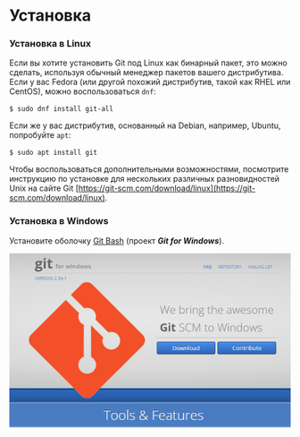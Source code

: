 # Установка

### Установка в Linux

Если вы хотите установить Git под Linux как бинарный пакет, это можно сделать, используя обычный менеджер пакетов вашего дистрибутива. Если у вас Fedora (или другой похожий дистрибутив, такой как RHEL или CentOS), можно воспользоваться `dnf`:

```
$ sudo dnf install git-all
```

Если же у вас дистрибутив, основанный на Debian, например, Ubuntu, попробуйте `apt`:

```
$ sudo apt install git
```

Чтобы воспользоваться дополнительными возможностями, посмотрите инструкцию по установке для нескольких различных разновидностей Unix на сайте Git [https://git-scm.com/download/linux](https://git-scm.com/download/linux).

### Установка в Windows

Установите оболочку [Git Bash](https://gitforwindows.org) (проект _**Git for Windows**_).

![GitBash](.gitbook\assets\img-09-gitbash.png)
